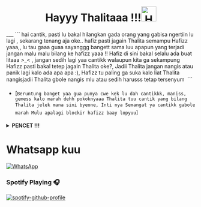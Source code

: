 <h1 align="center">Hayyy Thalitaaa !!!<img src="https://user-images.githubusercontent.com/1303154/88677602-1635ba80-d120-11ea-84d8-d263ba5fc3c0.gif" width="40px" alt="Hamlo"><br></h1>
___
```
hai cantik, pasti lu bakal hilangkan gada orang yang gabisa ngertiin lu lagi , sekarang tenang aja oke.. hafiz pasti jagain Thalita semampu Hafizz yaaa,, 
lu tau gaaa guaa sayanggg bangett sama luu apapun yang terjadi jangan malu malu bilang ke hafizz yaaa !! Hafiz di sini bakal selalu ada buat litaaa >_< , 
jangan sedih lagi yaa cantikk walaupun kita ga sekampung Hafizz pasti bakal tetep jagain Thalita oke?, Jadii Thalita jangan nangis atau panik lagi kalo ada apa apa :),
 Hafizz tu paling ga suka kalo liat Thalita nangisjadii Thalita gbole nangis mlu atau sedih harusss tetap tersenyum 
```


* [`Beruntung banget yaa gua punya cwe kek lu dah cantikkk, maniss, gemess kalo marah dehh pokoknyaaa Thalita tuu cantik yang bilang Thalita jelek mana sini byeone, Inti nya Semangat ya cantikk gabole marah Mulu apalagi blockir hafizz baay lopyuu`]


<details>
 <summary><b>PENCET !!!  </b></summary>

> I love youu thalitaa 
 > 
 > Jangan Suka marah marah yaa !!
  >
  > Jangan blockir aku mulu _-
  >
 </details>
 


# Whatsapp kuu 
[![WhatsApp](https://img.shields.io/badge/WhatsApp-25D366?style=for-the-badge&logo=whatsapp&logoColor=white)](https://wa.me/6285892842367)

### Spotify Playing 🎧

[![spotify-github-profile](https://spotify-github-profile.vercel.app/api/view?uid=314iqaa5wlnytjblf2yfa4es5aly&cover_image=true&theme=novatorem)](https://spotify-github-profile.vercel.app/api/view?uid=314iqaa5wlnytjblf2yfa4es5aly&redirect=true)